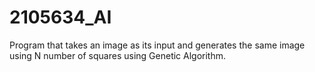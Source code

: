# 2105634_AI
Program that takes an image as its input and generates the same image using N number of squares using Genetic Algorithm.
